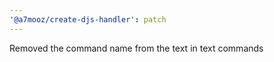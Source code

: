 ```yaml
---
'@a7mooz/create-djs-handler': patch
---
```


Removed the command name from the text in text commands

